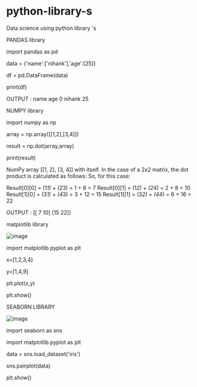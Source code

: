 # python-library-s
Data science using python library 's

PANDAS library 

import pandas as pd

data = {'name':['nihank'],'age':[25]}

df = pd.DataFrame(data)

print(df)

OUTPUT :   name  age
0  nihank   25

NUMPY library

import numpy as np

array =  np.array([[1,2],[3,4]])

result = np.dot(array,array)

print(result)

 NumPy array [[1, 2], [3, 4]] with itself. In the case of a 2x2 matrix, the dot product is calculated as follows: So, for this case:

Result[0][0] = (1*1) + (2*3) = 1 + 6 = 7
Result[0][1] = (1*2) + (2*4) = 2 + 8 = 10
Result[1][0] = (3*1) + (4*3) = 3 + 12 = 15
Result[1][1] = (3*2) + (4*4) = 6 + 16 = 22

OUTPUT : [[ 7 10]
 [15 22]]

matplotlib library

![image](https://github.com/user-attachments/assets/ea848307-bfba-4048-942a-c1123814504b)

import matplotlib.pyplot as plt

x=[1,2,3,4]

y=[1,4,9]

plt.plot(x,y)

plt.show()

SEABORN LIBRARY

![image](https://github.com/user-attachments/assets/d2c83a70-be40-45f8-b52c-f8b55f8e9a57)

import seaborn as sns

import matplotlib.pyplot as plt

data = sns.load_dataset('iris')

sns.pairplot(data)

plt.show()
